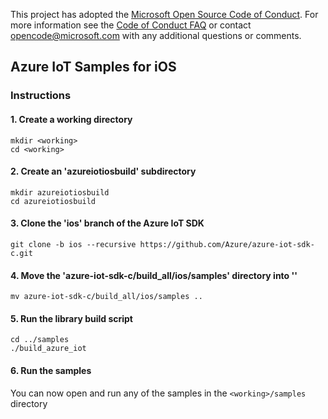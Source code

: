 This project has adopted the [Microsoft Open Source Code of Conduct](https://opensource.microsoft.com/codeofconduct/). 
For more information see the [Code of Conduct FAQ](https://opensource.microsoft.com/codeofconduct/faq/) or 
contact [opencode@microsoft.com](mailto:opencode@microsoft.com) with any additional questions or comments.

## Azure IoT Samples for iOS

### Instructions

#### 1. Create a working directory

`mkdir <working>`</br>
`cd <working>`

#### 2. Create an 'azureiotiosbuild' subdirectory

`mkdir azureiotiosbuild`</br>
`cd azureiotiosbuild`

#### 3. Clone the 'ios' branch of the Azure IoT SDK

`git clone -b ios --recursive https://github.com/Azure/azure-iot-sdk-c.git`

#### 4. Move the 'azure-iot-sdk-c/build_all/ios/samples' directory into '<working>'

`mv azure-iot-sdk-c/build_all/ios/samples ..`

#### 5. Run the library build script

`cd ../samples`</br>
`./build_azure_iot`

#### 6. Run the samples

You can now open and run any of the samples in the `<working>/samples` directory